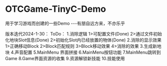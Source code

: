 # OTCGame-TinyC-Demo
用于学习游戏而创建的一些Demo ---有朋自远方来，不亦乐乎

版本迭代2024-1-30：
ToDo：
1.消除逻辑
	1>可配置文件(Done)
	2>通过文件初始化地块Slot信息(Done)
	2>初始化Slot内已经放置的物体(Done)
2.消除的显示效果
	1>正确移动Block
	2>Block匹配规则
	3>Block移动效果
	4>消除的效果
3.生成新地块
4.声音配置
5.MainMenu 界面拼接
6.MainMenu按钮功能
7.MainMenu跳转到Game
8.Game界面资源的收集
9.资源解锁新技能
10.技能使用
